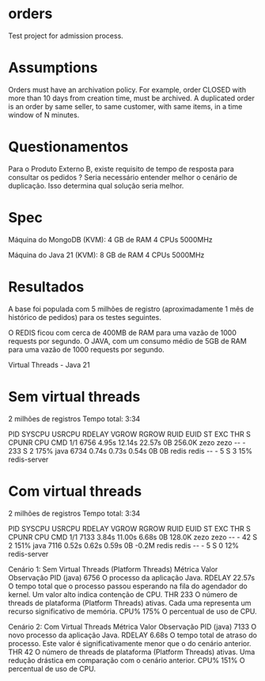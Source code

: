 # orders
Test project for admission process.

# Assumptions

Orders must have an archivation policy. For example, order CLOSED with more than 10 days from creation time, must be archived.
A duplicated order is an order by same seller, to same customer, with same items, in a time window of N minutes.


# Questionamentos

Para o Produto Externo B, existe requisito de tempo de resposta para consultar os pedidos ?
Seria necessário entender melhor o cenário de duplicação. Isso determina qual solução seria melhor.


# Spec

Máquina do MongoDB (KVM):
4 GB de RAM
4 CPUs 5000MHz

Máquina do Java 21 (KVM):
8 GB de RAM
4 CPUs 5000MHz


# Resultados

A base foi populada com 5 milhões de registro (aproximadamente 1 mês de histórico de pedidos) para os testes seguintes. 

O REDIS ficou com cerca de 400MB de RAM para uma vazão de 1000 requests por segundo.
O JAVA, com um consumo médio de 5GB de RAM para uma vazão de 1000 requests por segundo.


Virtual Threads - Java 21

# Sem virtual threads
2 milhões de registros
Tempo total: 3:34

PID              SYSCPU             USRCPU             RDELAY              VGROW             RGROW             RUID                 EUID                 ST             EXC             THR             S             CPUNR              CPU             CMD        1/1
6756             4.95s              12.14s             22.57s                 0B            256.0K             zezo                 zezo                 --               -             233             S                 2             175%             java
6734             0.74s              0.73s              0.54s                 0B                0B             redis                redis                --               -               5             S                 3              15%             redis-server

# Com virtual threads
2 milhões de registros
Tempo total: 3:34

PID              SYSCPU             USRCPU             RDELAY              VGROW             RGROW             RUID                 EUID                 ST             EXC             THR             S             CPUNR              CPU             CMD        1/1
7133             3.84s             11.00s              6.68s                 0B            128.0K             zezo                 zezo                 --               -              42             S                 2             151%             java
7116             0.52s              0.62s              0.59s                 0B             -0.2M             redis                redis                --               -               5             S                 0              12%             redis-server


Cenário 1: Sem Virtual Threads (Platform Threads)
Métrica	Valor	Observação
PID (java)	6756	O processo da aplicação Java.
RDELAY	22.57s	O tempo total que o processo passou esperando na fila do agendador do kernel. Um valor alto indica contenção de CPU.
THR	233	O número de threads de plataforma (Platform Threads) ativas. Cada uma representa um recurso significativo de memória.
CPU%	175%	O percentual de uso de CPU.


Cenário 2: Com Virtual Threads
Métrica	Valor	Observação
PID (java)	7133	O novo processo da aplicação Java.
RDELAY	6.68s	O tempo total de atraso do processo. Este valor é significativamente menor que o do cenário anterior.
THR	42	O número de threads de plataforma (Platform Threads) ativas. Uma redução drástica em comparação com o cenário anterior.
CPU%	151%	O percentual de uso de CPU.